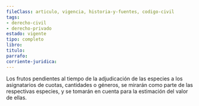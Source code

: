 ```yaml
---
fileClass: articulo, vigencia, historia-y-fuentes, codigo-civil
tags:
- derecho-civil
- derecho-privado
estado: vigente
tipo: completo
libro:
titulo:
parrafo:
corriente-juridica:
---
```

Los frutos pendientes al tiempo de la adjudicación de las especies a los asignatarios de cuotas, cantidades o géneros, se mirarán como parte de las respectivas especies, y se tomarán en cuenta para la estimación del valor de ellas.
